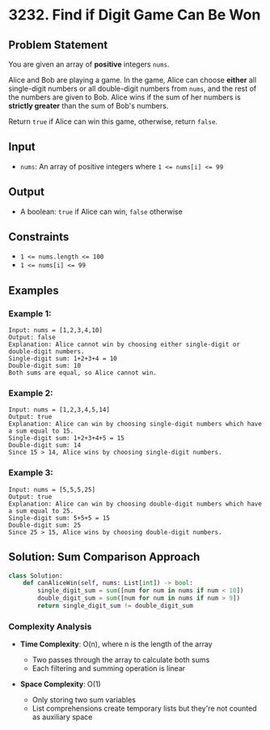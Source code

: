 # 3232. Find if Digit Game Can Be Won

## Problem Statement

You are given an array of **positive** integers `nums`.

Alice and Bob are playing a game. In the game, Alice can choose **either** all single-digit numbers or all double-digit numbers from `nums`, and the rest of the numbers are given to Bob. Alice wins if the sum of her numbers is **strictly greater** than the sum of Bob's numbers.

Return `true` if Alice can win this game, otherwise, return `false`.

## Input
* `nums`: An array of positive integers where `1 <= nums[i] <= 99`

## Output
* A boolean: `true` if Alice can win, `false` otherwise

## Constraints
* `1 <= nums.length <= 100`
* `1 <= nums[i] <= 99`

## Examples

### Example 1:
```
Input: nums = [1,2,3,4,10]
Output: false
Explanation: Alice cannot win by choosing either single-digit or double-digit numbers.
Single-digit sum: 1+2+3+4 = 10
Double-digit sum: 10
Both sums are equal, so Alice cannot win.
```

### Example 2:
```
Input: nums = [1,2,3,4,5,14]
Output: true
Explanation: Alice can win by choosing single-digit numbers which have a sum equal to 15.
Single-digit sum: 1+2+3+4+5 = 15
Double-digit sum: 14
Since 15 > 14, Alice wins by choosing single-digit numbers.
```

### Example 3:
```
Input: nums = [5,5,5,25]
Output: true
Explanation: Alice can win by choosing double-digit numbers which have a sum equal to 25.
Single-digit sum: 5+5+5 = 15
Double-digit sum: 25
Since 25 > 15, Alice wins by choosing double-digit numbers.
```

## Solution: Sum Comparison Approach

```python
class Solution:
    def canAliceWin(self, nums: List[int]) -> bool:
        single_digit_sum = sum([num for num in nums if num < 10])
        double_digit_sum = sum([num for num in nums if num > 9])
        return single_digit_sum != double_digit_sum
```

### Complexity Analysis

- **Time Complexity**: O(n), where n is the length of the array
  - Two passes through the array to calculate both sums
  - Each filtering and summing operation is linear

- **Space Complexity**: O(1)
  - Only storing two sum variables
  - List comprehensions create temporary lists but they're not counted as auxiliary space

